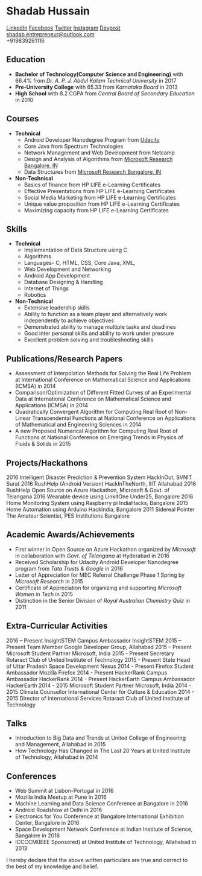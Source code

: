 # Shadab Hussain
[LinkedIn](https://www.linkedin.com/in/shadabhussain96)
[Facebook](https://www.facebook.com/shadab.786.hussain)
[Twitter](https://twitter.com/shadabhusain786)
[Instagram](https://www.instagram.com/ping.shadab)
[Devpost](https://devpost.com/shadabhussain)
<br>
shadab.entrepreneur@outlook.com <br>
+919839261116


## Education
- **Bachelor of Technology(Computer Science and Engineering)** with 66.4% from *Dr. A. P. J. Abdul Kalam Technical University* in 2017
- **Pre-University College** with 65.33 from *Karnataka Board* in 2013
- **High School** with 8.2 CGPA from *Central Board of Secondary Education* in 2010


## Courses
- **Technical**
    - Android Developer Nanodegree Program from [Udacity](www.udacity.com)
    - Core Java from Spectrum Technologies
    - Network Management and Web Development from Netcamp
    - Design and Analysis of Algorithms from [Microsoft Research Bangalore, IN](www.mecr.org)
    - Data Structures from [Microsoft Research Bangalore, IN](www.mecr.org)
- **Non-Technical**
    - Basics of finance from HP LIFE e-Learning Certificates
    - Effective Presentations from  HP LIFE e-Learning Certificates
    - Social Media Marketing from HP LIFE e-Learning Certificates
    - Unique value proposition from HP LIFE e-Learning Certificates
    - Maximizing capacity from HP LIFE e-Learning Certificates


## Skills
- **Technical**
    - Implementation of Data Structure using C
    - Algorithms
    - Languages- C, HTML, CSS, Core Java, XML,
    - Web Development and Networking
    - Android App Development
    - Database Designing & Handling
    - Internet of Things
    - Robotics
- **Non-Technical**
    - Extensive leadership skills
    - Ability to function as a team player and alternatively work independently to achieve objectives
    - Demonstrated ability to manage multiple tasks and deadlines
    - Good inter personal skills and ability to work under pressure
    - Excellent problem solving and troubleshooting skills


## Publications/Research Papers
- Assessment of Interpolation Methods for Solving the Real Life Problem at International Conference on Mathematical Science and Applications (ICMSA) in 2014
- Comparison/Optimization of Different Fitted Curves of an Experimental Data at International Conference on Mathematical Science and Applications (ICMSA) in 2014
- Quadratically Convergent Algorithm for Computing Real Root of Non-Linear
Transcendental Functions at National Conference on Applications of Mathematical and Engineering Sciences in 2014
- A new Proposed Numerical Algorithm for Computing Real Root of Functions at National Conference on Emerging Trends in Physics of Fluids & Solids in 2015


## Projects/Hackathons
2016 Intelligent Disaster Prediction & Prevention System HackInOut, SVNIT Surat
2016 RushHelp (Android Version) HackInTheNorth, IIIT Allahabad
2016 RushHelp Open Source on Azure Hackathon, Microsoft & Govt. of Telangana
2016 Wearable device using LinkitOne Under25, Bangalore
2016 Home Monitoring System using Raspberry pi IndiaHacks, Bangalore
2015 Home Automation using Arduino HackIndia, Bangalore
2011 Sidereal Pointer The Amateur Scientist, PES Institutions Bangalore


## Academic Awards/Achievements
- First winner in Open Source on Azure Hackathon organized by *Microsoft* in collaboration with *Govt. of Telangana* at Hyderabad in 2016
- Received Scholarship for Udacity Android Developer Nanodegree program from *Tata Trusts & Google* in 2016
- Letter of Appreciation for MEC Referral Challenge Phase 1 Spring by *Microsoft Research* in 2015
- Certificate of Appreciation for organizing and supporting *Microsoft Women in Tech* in 2015
- Distinction in the Senior Division of *Royal Australian Chemistry Quiz* in 2011


## Extra-Curricular Activities
2016 – Present InsightSTEM Campus Ambassador InsightSTEM
2015 – Present Team Member Google Developer Group, Allahabad
2015 – Present Microsoft Student Partner Microsoft, India
2015 - Present Secretary Rotaract Club of United Institute of Technology
2015 - Present State Head of Uttar Pradesh Space Development Nexus
2014 - Present Firefox Student Ambassador Mozilla Firefox
2014 - Present HackerRank Campus Ambassador HackerRank
2014 - Present HackerEarth Campus Ambassador HackerEarth
2014 - 2015 Microsoft Student Partner Microsoft, India
2014 - 2015 Climate Counsellor International Center for Culture & Education
2014 - 2015 Director of International Services Rotaract Club of United Institute of Technology


## Talks
- Introduction to Big Data and Trends at United College of Engineering and Management, Allahabad in 2015
- How Technology Has Changed in The Last 20 Years at United Institute of Technology, Allahabad in 2014


## Conferences
- Web Summit at Lisbon-Portugal in 2016
- Mozilla India Meetup at Pune in 2016
- Machine Learning and Data Science Conference at Bangalore in 2016
- Android Roadshow at Delhi in 2016
- Electronics for You Conference at Bangalore International Exhibition Center, Bangalore in 2016
- Space Development Network Conference at Indian Institute of Science, Bangalore in 2016
- ICCCCM(IEEE Sponsored) at United Institute of Technology, Allahabad in 2013


I hereby declare that the above written particulars are true and correct to the best of my knowledge and
belief.
